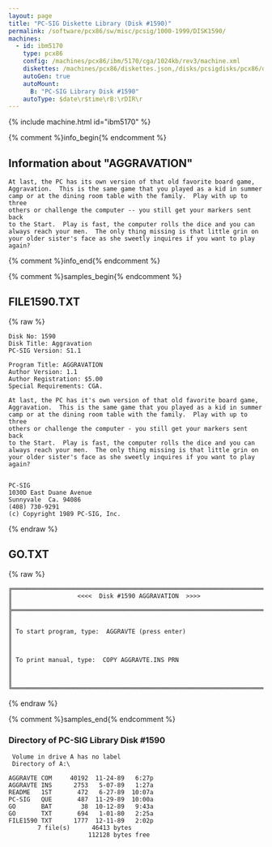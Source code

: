 ```yaml
---
layout: page
title: "PC-SIG Diskette Library (Disk #1590)"
permalink: /software/pcx86/sw/misc/pcsig/1000-1999/DISK1590/
machines:
  - id: ibm5170
    type: pcx86
    config: /machines/pcx86/ibm/5170/cga/1024kb/rev3/machine.xml
    diskettes: /machines/pcx86/diskettes.json,/disks/pcsigdisks/pcx86/diskettes.json
    autoGen: true
    autoMount:
      B: "PC-SIG Library Disk #1590"
    autoType: $date\r$time\rB:\rDIR\r
---
```


{% include machine.html id="ibm5170" %}

{% comment %}info_begin{% endcomment %}

## Information about "AGGRAVATION"

    At last, the PC has its own version of that old favorite board game,
    Aggravation.  This is the same game that you played as a kid in summer
    camp or at the dining room table with the family.  Play with up to three
    others or challenge the computer -- you still get your markers sent back
    to the Start.  Play is fast, the computer rolls the dice and you can
    always reach your men.  The only thing missing is that little grin on
    your older sister's face as she sweetly inquires if you want to play
    again?
{% comment %}info_end{% endcomment %}

{% comment %}samples_begin{% endcomment %}

## FILE1590.TXT

{% raw %}
```
Disk No: 1590                                                           
Disk Title: Aggravation                                                 
PC-SIG Version: S1.1                                                    
                                                                        
Program Title: AGGRAVATION                                              
Author Version: 1.1                                                     
Author Registration: $5.00                                              
Special Requirements: CGA.                                              
                                                                        
At last, the PC has it's own version of that old favorite board game,   
Aggravation.  This is the same game that you played as a kid in summer  
camp or at the dining room table with the family.  Play with up to three
others or challenge the computer - you still get your markers sent back 
to the Start.  Play is fast, the computer rolls the dice and you can    
always reach your men.  The only thing missing is that little grin on   
your older sister's face as she sweetly inquires if you want to play    
again?                                                                  
                                                                        
                                                                        
PC-SIG                                                                  
1030D East Duane Avenue                                                 
Sunnyvale  Ca. 94086                                                    
(408) 730-9291                                                          
(c) Copyright 1989 PC-SIG, Inc.                                         
```
{% endraw %}

## GO.TXT

{% raw %}
```
╔═════════════════════════════════════════════════════════════════════════╗
║                  <<<<  Disk #1590 AGGRAVATION  >>>>                     ║
╠═════════════════════════════════════════════════════════════════════════╣
║                                                                         ║
║ To start program, type:  AGGRAVTE (press enter)                         ║
║                                                                         ║
║ To print manual, type:  COPY AGGRAVTE.INS PRN                           ║
║                                                                         ║
╚═════════════════════════════════════════════════════════════════════════╝
```
{% endraw %}

{% comment %}samples_end{% endcomment %}

### Directory of PC-SIG Library Disk #1590

     Volume in drive A has no label
     Directory of A:\

    AGGRAVTE COM     40192  11-24-89   6:27p
    AGGRAVTE INS      2753   5-07-89   1:27a
    README   1ST       472   6-27-89  10:07a
    PC-SIG   QUE       487  11-29-89  10:00a
    GO       BAT        38  10-12-89   9:43a
    GO       TXT       694   1-01-80   2:25a
    FILE1590 TXT      1777  12-11-89   2:02p
            7 file(s)      46413 bytes
                          112128 bytes free
